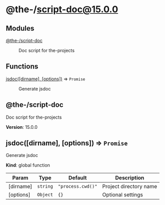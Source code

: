 
# @the-/script-doc@15.0.0

## Modules

<dl>
<dt><a href="#module_@the-/script-doc">@the-/script-doc</a></dt>
<dd><p>Doc script for the-projects</p>
</dd>
</dl>

## Functions

<dl>
<dt><a href="#jsdoc">jsdoc([dirname], [options])</a> ⇒ <code>Promise</code></dt>
<dd><p>Generate jsdoc</p>
</dd>
</dl>

<a name="module_@the-/script-doc"></a>

## @the-/script-doc
Doc script for the-projects

**Version**: 15.0.0  
<a name="jsdoc"></a>

## jsdoc([dirname], [options]) ⇒ <code>Promise</code>
Generate jsdoc

**Kind**: global function  

| Param | Type | Default | Description |
| --- | --- | --- | --- |
| [dirname] | <code>string</code> | <code>&quot;process.cwd()&quot;</code> | Project directory name |
| [options] | <code>Object</code> | <code>{}</code> | Optional settings |

